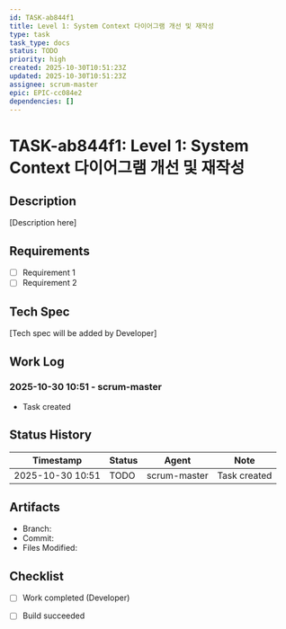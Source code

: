 ```yaml
---
id: TASK-ab844f1
title: Level 1: System Context 다이어그램 개선 및 재작성
type: task
task_type: docs
status: TODO
priority: high
created: 2025-10-30T10:51:23Z
updated: 2025-10-30T10:51:23Z
assignee: scrum-master
epic: EPIC-cc084e2
dependencies: []
---
```


# TASK-ab844f1: Level 1: System Context 다이어그램 개선 및 재작성

## Description

[Description here]

## Requirements

- [ ] Requirement 1
- [ ] Requirement 2

## Tech Spec

[Tech spec will be added by Developer]

## Work Log

### 2025-10-30 10:51 - scrum-master
- Task created

## Status History

| Timestamp | Status | Agent | Note |
|-----------|--------|-------|------|
| 2025-10-30 10:51 | TODO | scrum-master | Task created |

## Artifacts

- Branch:
- Commit:
- Files Modified:

## Checklist

- [ ] Work completed (Developer)
- [ ] Build succeeded

